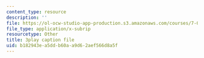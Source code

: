 ```yaml
---
content_type: resource
description: ''
file: https://ol-ocw-studio-app-production.s3.amazonaws.com/courses/7-01sc-fundamentals-of-biology-fall-2011/b182943ea5ddb60aa9d62aef566d8a5f_YnF1b_Kqf88.srt
file_type: application/x-subrip
resourcetype: Other
title: 3play caption file
uid: b182943e-a5dd-b60a-a9d6-2aef566d8a5f
---
```


